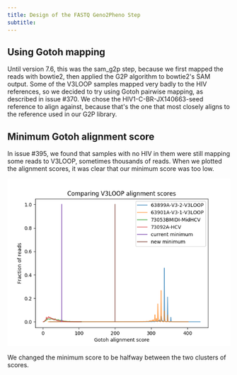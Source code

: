 ```yaml
---
title: Design of the FASTQ Geno2Pheno Step
subtitle:
---
```


## Using Gotoh mapping ##
Until version 7.6, this was the sam_g2p step, because we first mapped the reads
with bowtie2, then applied the G2P algorithm to bowtie2's SAM output. Some of
the V3LOOP samples mapped very badly to the HIV references, so we decided to try
using Gotoh pairwise mapping, as described in issue #370. We chose the
HIV1-C-BR-JX140663-seed reference to align against, because that's the one that
most closely aligns to the reference used in our G2P library.

## Minimum Gotoh alignment score ##
In issue #395, we found that samples with no HIV in them were still mapping
some reads to V3LOOP, sometimes thousands of reads. When we plotted the
alignment scores, it was clear that our minimum score was too low.

![Alignment scores](../images/v3loop_alignment_scores.png)

We changed the minimum score to be halfway between the two clusters of scores.